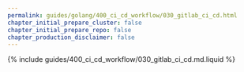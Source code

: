 ```yaml
---
permalink: guides/golang/400_ci_cd_workflow/030_gitlab_ci_cd.html
chapter_initial_prepare_cluster: false
chapter_initial_prepare_repo: false
chapter_production_disclaimer: false
---
```


{% include guides/400_ci_cd_workflow/030_gitlab_ci_cd.md.liquid %}
